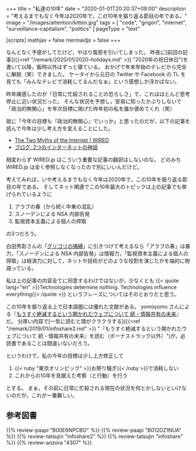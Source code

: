 +++
title = "私達の10年"
date =  "2020-01-01T20:20:37+09:00"
description = "考えるまでもなく今年は2020年で，この10年を振り返る節目の年である。"
image = "/images/attention/kitten.jpg"
tags = [ "code", "grigori", "internet", "surveillance-capitalism", "politics" ]
pageType = "text"

[scripts]
  mathjax = false
  mermaidjs = false
+++

なんとなく予感がしてたけど，やはり風邪を引いてしまった。
昨夜に[前回の記事]({{<ref "/remark/2020/01/2020-holidays.md" >}} "2020年の祝日休日")を書いて以降，飯時以外はずっと寝ている。
おかげで年末年始のテレビから完全に解脱（笑）できました。
ケータイから元日の Twitter や Facebook の TL を見ても「みんなテレビで消耗してるんだなぁ」という感想しか浮かばない。

昨年痛感したのが「日常に忙殺されることの恐ろしさ」で，これはほとんど思考停止に近い状況だった。
そんな状況を予想し，安易に知ったかぶりしないで「政治的無関心」を年次目標に掲げた昨年初の私を誰か褒めてくれ（笑）

故に「今年の目標も『政治的無関心』でいっか」と思ったのだが，以下の記事を読んで今年は少し考え方を変えることにした。

- [The Two Myths of the Internet | WIRED](https://www.wired.com/story/the-two-myths-of-the-internet/)
- [ブログ: 2つのインターネットの神話](https://okuranagaimo.blogspot.com/2020/01/2.html)

相変わらず WIRED.jp はこういう重要な記事の翻訳はしないのな。
どのみち WIRED.jp は全く参照しなくなったので別にいいんだけど。

考えてみれば，いや考えるまでもなく今年は2020年で，この10年を振り返る節目の年である。
そしてネット関連でこの10年最大のトピックは上の記事でも挙げられているように

1. アラブの春（から続く中東の混乱）
2. スノーデンによる NSA 内部告発
3. 監視資本主義による個人の搾取

の3つだろう。

白田秀彰さんの「[グリゴリの捕縛](https://www.aozora.gr.jp/cards/000021/card4307.html)」に引きつけて考えるなら「アラブの春」は暴力，「スノーデンによる NSA 内部告発」は情報力，「監視資本主義による個人の搾取」は経済力に対して，ネットや技術がどのような役割を演じたかを端的に物語っている。

私は上の記事の内容全てに同意するわけではないが，少なくとも {{< quote lang="en" >}}Technologies determine nothing. Technologies influence everything{{< /quote >}} というフレーズについてはそのとおりだと思う。

この10年を振り返る上で日本語圏には優れた文献がある。
yomoyomo さんによる『[もうすぐ絶滅するという開かれたウェブについて 続・情報共有の未来](https://tatsu-zine.com/books/infoshare2)』だ。
分厚い内容で[一気に読むと頭がクラクラする]({{<ref "/remark/2019/01/infoshare2.md" >}} "『もうすぐ絶滅するという開かれたウェブについて 続・情報共有の未来』を読む（ボーナストラック以外）")が，必読書であることは間違いないだろう。

というわけで，私の今年の目標は少し上方修正して

1. {{< ruby "東京オリンピック" >}}お祭り騒ぎ{{< /ruby >}}で消耗しない
2. これからの10年を見据えた考察（と行動）を行う

とする。
まぁ，その前に日常に忙殺される現在の状況を何とかしないといけないのだが，これが一番難しい。

## 参考図書

{{% review-paapi "B00E6NPCBO" %}} <!-- OUR DECADE -->
{{% review-paapi "B012DZ1NUA" %}} <!-- 仮面ライダーディケイド -->
{{% review-tatsujin "infoshare2" %}} <!-- 続・情報共有の未来 -->
{{% review-tatsujin "infoshare" %}} <!-- 情報共有の未来 -->
{{% review-aozora "4307" %}} <!-- グリゴリの捕縛 -->
